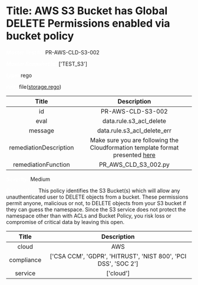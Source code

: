 



# Title: AWS S3 Bucket has Global DELETE Permissions enabled via bucket policy


***<font color="white">Master Test Id:</font>*** PR-AWS-CLD-S3-002

***<font color="white">Master Snapshot Id:</font>*** ['TEST_S3']

***<font color="white">type:</font>*** rego

***<font color="white">rule:</font>*** file([storage.rego])  
  
  
  
  

|Title|Description|
| :---: | :---: |
|id|PR-AWS-CLD-S3-002|
|eval|data.rule.s3_acl_delete|
|message|data.rule.s3_acl_delete_err|
|remediationDescription|Make sure you are following the Cloudformation template format presented <a href='https://docs.aws.amazon.com/AWSCloudFormation/latest/UserGuide/aws-properties-s3-bucket.html' target='_blank'>here</a>|
|remediationFunction|PR_AWS_CLD_S3_002.py|


***<font color="white">Severity:</font>*** Medium

***<font color="white">Description:</font>*** This policy identifies the S3 Bucket(s) which will allow any unauthenticated user to DELETE objects from a bucket. These permissions permit anyone, malicious or not, to DELETE objects from your S3 bucket if they can guess the namespace. Since the S3 service does not protect the namespace other than with ACLs and Bucket Policy, you risk loss or compromise of critical data by leaving this open.  
  
  

|Title|Description|
| :---: | :---: |
|cloud|AWS|
|compliance|['CSA CCM', 'GDPR', 'HITRUST', 'NIST 800', 'PCI DSS', 'SOC 2']|
|service|['cloud']|



[storage.rego]: https://github.com/prancer-io/prancer-compliance-test/tree/master/aws/cloud/storage.rego
